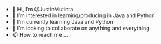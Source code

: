 - 👋 Hi, I’m @JustinMutinta
- 👀 I’m interested in learning/producing in Java and Python
- 🌱 I’m currently learning Java and Python
- 💞️ I’m looking to collaborate on anything and everything
- 📫 How to reach me ...

<!---
JustinMutinta/JustinMutinta is a ✨ special ✨ repository because its `README.md` (this file) appears on your GitHub profile.
You can click the Preview link to take a look at your changes.
--->
